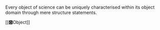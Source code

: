 Every object of science can be uniquely characterised within its object domain through mere structure statements.

[[🅾️Object]]